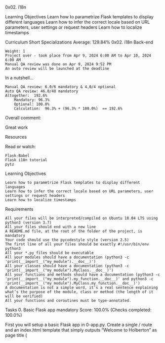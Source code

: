 0x02. i18n

Learning Objectives
Learn how to parametrize Flask templates to display different languages
Learn how to infer the correct locale based on URL parameters, user settings or request headers
Learn how to localize timestamps



Curriculum
Short Specializations Average: 129.84%
0x02. i18n
Back-end

    Weight: 1
    Project over - took place from Apr 9, 2024 6:00 AM to Apr 10, 2024 6:00 AM
    Manual QA review was done on Apr 9, 2024 9:52 PM
    An auto review will be launched at the deadline

In a nutshell…

    Manual QA review: 6.0/6 mandatory & 4.0/4 optional
    Auto QA review: 46.0/48 mandatory
    Altogether:  192.6%
        Mandatory: 96.3%
        Optional: 100.0%
        Calculation:  96.3% + (96.3% * 100.0%)  == 192.6%

Overall comment:

Great work

Resources

Read or watch:

    Flask-Babel
    Flask i18n tutorial
    pytz

Learning Objectives

    Learn how to parametrize Flask templates to display different languages
    Learn how to infer the correct locale based on URL parameters, user settings or request headers
    Learn how to localize timestamps

Requirements

    All your files will be interpreted/compiled on Ubuntu 18.04 LTS using python3 (version 3.7)
    All your files should end with a new line
    A README.md file, at the root of the folder of the project, is mandatory
    Your code should use the pycodestyle style (version 2.5)
    The first line of all your files should be exactly #!/usr/bin/env python3
    All your *.py files should be executable
    All your modules should have a documentation (python3 -c 'print(__import__("my_module").__doc__)')
    All your classes should have a documentation (python3 -c 'print(__import__("my_module").MyClass.__doc__)')
    All your functions and methods should have a documentation (python3 -c 'print(__import__("my_module").my_function.__doc__)' and python3 -c 'print(__import__("my_module").MyClass.my_function.__doc__)')
    A documentation is not a simple word, it’s a real sentence explaining what’s the purpose of the module, class or method (the length of it will be verified)
    All your functions and coroutines must be type-annotated.

Tasks
0. Basic Flask app
mandatory
Score: 100.0% (Checks completed: 100.0%)

First you will setup a basic Flask app in 0-app.py. Create a single / route and an index.html template that simply outputs “Welcome to Holberton” as page title (<title>) and “Hello world” as header (<h1>).

Repo:

    GitHub repository: alx-backend
    Directory: 0x02-i18n
    File: 0-app.py, templates/0-index.html

1. Basic Babel setup
mandatory
Score: 100.0% (Checks completed: 100.0%)

Install the Babel Flask extension:

$ pip3 install flask_babel==2.0.0

Then instantiate the Babel object in your app. Store it in a module-level variable named babel.

In order to configure available languages in our app, you will create a Config class that has a LANGUAGES class attribute equal to ["en", "fr"].

Use Config to set Babel’s default locale ("en") and timezone ("UTC").

Use that class as config for your Flask app.

Repo:

    GitHub repository: alx-backend
    Directory: 0x02-i18n
    File: 1-app.py, templates/1-index.html

2. Get locale from request
mandatory
Score: 100.0% (Checks completed: 100.0%)

Create a get_locale function with the babel.localeselector decorator. Use request.accept_languages to determine the best match with our supported languages.

Repo:

    GitHub repository: alx-backend
    Directory: 0x02-i18n
    File: 2-app.py, templates/2-index.html

3. Parametrize templates
mandatory
Score: 100.0% (Checks completed: 100.0%)

Use the _ or gettext function to parametrize your templates. Use the message IDs home_title and home_header.

Create a babel.cfg file containing

[python: **.py]
[jinja2: **/templates/**.html]
extensions=jinja2.ext.autoescape,jinja2.ext.with_

Then initialize your translations with

$ pybabel extract -F babel.cfg -o messages.pot .

and your two dictionaries with

$ pybabel init -i messages.pot -d translations -l en
$ pybabel init -i messages.pot -d translations -l fr

Then edit files translations/[en|fr]/LC_MESSAGES/messages.po to provide the correct value for each message ID for each language. Use the following translations:
msgid 	English 	French
home_title 	"Welcome to Holberton" 	"Bienvenue chez Holberton"
home_header 	"Hello world!" 	"Bonjour monde!"

Then compile your dictionaries with

$ pybabel compile -d translations

Reload the home page of your app and make sure that the correct messages show up.

Repo:

    GitHub repository: alx-backend
    Directory: 0x02-i18n
    File: 3-app.py, babel.cfg, templates/3-index.html, translations/en/LC_MESSAGES/messages.po, translations/fr/LC_MESSAGES/messages.po, translations/en/LC_MESSAGES/messages.mo, translations/fr/LC_MESSAGES/messages.mo

4. Force locale with URL parameter
mandatory
Score: 100.0% (Checks completed: 100.0%)

In this task, you will implement a way to force a particular locale by passing the locale=fr parameter to your app’s URLs.

In your get_locale function, detect if the incoming request contains locale argument and ifs value is a supported locale, return it. If not or if the parameter is not present, resort to the previous default behavior.

Now you should be able to test different translations by visiting http://127.0.0.1:5000?locale=[fr|en].

Visiting http://127.0.0.1:5000/?locale=fr should display this level 1 heading:

Repo:

    GitHub repository: alx-backend
    Directory: 0x02-i18n
    File: 4-app.py, templates/4-index.html

5. Mock logging in
mandatory
Score: 87.5% (Checks completed: 87.5%)

Creating a user login system is outside the scope of this project. To emulate a similar behavior, copy the following user table in 5-app.py.

users = {
    1: {"name": "Balou", "locale": "fr", "timezone": "Europe/Paris"},
    2: {"name": "Beyonce", "locale": "en", "timezone": "US/Central"},
    3: {"name": "Spock", "locale": "kg", "timezone": "Vulcan"},
    4: {"name": "Teletubby", "locale": None, "timezone": "Europe/London"},
}

This will mock a database user table. Logging in will be mocked by passing login_as URL parameter containing the user ID to log in as.

Define a get_user function that returns a user dictionary or None if the ID cannot be found or if login_as was not passed.

Define a before_request function and use the app.before_request decorator to make it be executed before all other functions. before_request should use get_user to find a user if any, and set it as a global on flask.g.user.

In your HTML template, if a user is logged in, in a paragraph tag, display a welcome message otherwise display a default message as shown in the table below.
msgid 	English 	French
logged_in_as 	"You are logged in as %(username)s." 	"Vous êtes connecté en tant que %(username)s."
not_logged_in 	"You are not logged in." 	"Vous n'êtes pas connecté."

Visiting http://127.0.0.1:5000/ in your browser should display this:

Visiting http://127.0.0.1:5000/?login_as=2 in your browser should display this:

Repo:

    GitHub repository: alx-backend
    Directory: 0x02-i18n
    File: 5-app.py, templates/5-index.html

6. Use user locale
mandatory
Score: 83.33% (Checks completed: 83.33%)

Change your get_locale function to use a user’s preferred local if it is supported.

The order of priority should be

    Locale from URL parameters
    Locale from user settings
    Locale from request header
    Default locale

Test by logging in as different users

Repo:

    GitHub repository: alx-backend
    Directory: 0x02-i18n
    File: 6-app.py, templates/6-index.html

7. Infer appropriate time zone
mandatory
Score: 100.0% (Checks completed: 100.0%)

Define a get_timezone function and use the babel.timezoneselector decorator.

The logic should be the same as get_locale:

    Find timezone parameter in URL parameters
    Find time zone from user settings
    Default to UTC

Before returning a URL-provided or user time zone, you must validate that it is a valid time zone. To that, use pytz.timezone and catch the pytz.exceptions.UnknownTimeZoneError exception.

Repo:

    GitHub repository: alx-backend
    Directory: 0x02-i18n
    File: 7-app.py, templates/7-index.html

8. Display the current time
#advanced
Score: 100.0% (Checks completed: 100.0%)

Based on the inferred time zone, display the current time on the home page in the default format. For example:

Jan 21, 2020, 5:55:39 AM or 21 janv. 2020 à 05:56:28

Use the following translations
msgid 	English 	French
current_time_is 	"The current time is %(current_time)s." 	"Nous sommes le %(current_time)s."

Displaying the time in French looks like this:

Displaying the time in English looks like this:

Repo:

    GitHub repository: alx-backend
    Directory: 0x02-i18n
    File: app.py, templates/index.html, translations/en/LC_MESSAGES/messages.po, translations/fr/LC_MESSAGES/messages.po

Copyright © 2024 ALX, All rights reserved.
